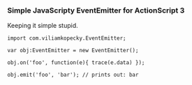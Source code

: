  ### Simple JavaScripty EventEmitter for ActionScript 3

 Keeping it simple stupid.

 ```
 import com.viliamkopecky.EventEmitter;

 var obj:EventEmitter = new EventEmitter();

 obj.on('foo', function(e){ trace(e.data) });

 obj.emit('foo', 'bar'); // prints out: bar
 ```
